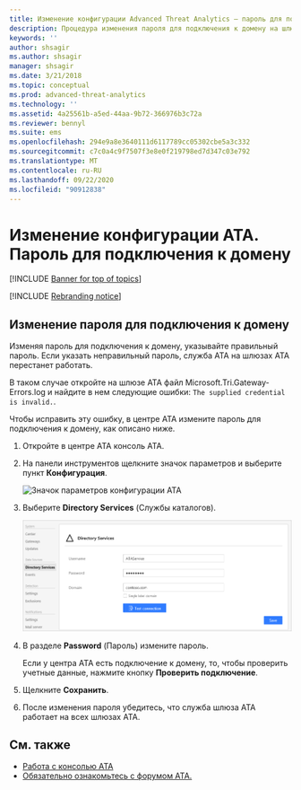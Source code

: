 ```yaml
---
title: Изменение конфигурации Advanced Threat Analytics — пароль для подключения к домену
description: Процедура изменения пароля для подключения к домену на шлюзе ATA.
keywords: ''
author: shsagir
ms.author: shsagir
manager: shsagir
ms.date: 3/21/2018
ms.topic: conceptual
ms.prod: advanced-threat-analytics
ms.technology: ''
ms.assetid: 4a25561b-a5ed-44aa-9b72-366976b3c72a
ms.reviewer: bennyl
ms.suite: ems
ms.openlocfilehash: 294e9a8e3640111d6117789cc05302cbe5a3c332
ms.sourcegitcommit: c7c0a4c9f7507f3e8e0f219798ed7d347c03e792
ms.translationtype: MT
ms.contentlocale: ru-RU
ms.lasthandoff: 09/22/2020
ms.locfileid: "90912838"
---
```

# <a name="change-ata-configuration---domain-connectivity-password"></a>Изменение конфигурации ATA. Пароль для подключения к домену

[!INCLUDE [Banner for top of topics](includes/banner.md)]

[!INCLUDE [Rebranding notice](includes/rebranding.md)]

## <a name="change-the-domain-connectivity-password"></a>Изменение пароля для подключения к домену

Изменяя пароль для подключения к домену, указывайте правильный пароль. Если указать неправильный пароль, служба ATA на шлюзах ATA перестанет работать.

В таком случае откройте на шлюзе ATA файл Microsoft.Tri.Gateway-Errors.log и найдите в нем следующие ошибки: `The supplied credential is invalid.`.

Чтобы исправить эту ошибку, в центре ATA измените пароль для подключения к домену, как описано ниже.

1. Откройте в центре ATA консоль ATA.

1. На панели инструментов щелкните значок параметров и выберите пункт **Конфигурация**.

    ![Значок параметров конфигурации ATA](media/ATA-config-icon.png)

1. Выберите **Directory Services** (Службы каталогов).

    ![Изменение пароля для шлюзов ATA (рисунок)](media/ATA-GW-change-DC-password.png)

1. В разделе **Password** (Пароль) измените пароль.

    Если у центра ATA есть подключение к домену, то, чтобы проверить учетные данные, нажмите кнопку **Проверить подключение**.

1. Щелкните **Сохранить**.

1. После изменения пароля убедитесь, что служба шлюза ATA работает на всех шлюзах ATA.



## <a name="see-also"></a>См. также
- [Работа с консолью ATA](working-with-ata-console.md)
- [Обязательно ознакомьтесь с форумом ATA.](https://social.technet.microsoft.com/Forums/security/home?forum=mata)
